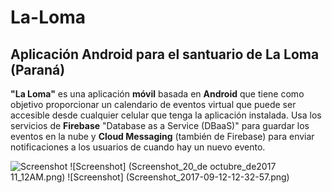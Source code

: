# **La-Loma**
## **Aplicación Android para el santuario de La Loma (Paraná)**

**"La Loma"** es una aplicación **móvil** basada en **Android** que tiene como objetivo proporcionar un calendario de eventos virtual que puede ser accesible desde cualquier celular que tenga la aplicación instalada.
Usa los servicios de **Firebase** "Database as a Service (DBaaS)" para guardar los eventos en la nube y **Cloud Messaging** (también de Firebase) para enviar notificaciones a los usuarios de cuando hay un nuevo evento.

![Screenshot](Screenshot_2017-06-06-10-23-46.png)
![Screenshot] (Screenshot_20_de octubre_de2017 11_12AM.png)
![Screenshot] (Screenshot_2017-09-12-12-32-57.png)
